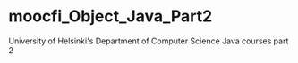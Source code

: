 # moocfi_Object_Java_Part2
University of Helsinki's Department of Computer Science Java courses part 2
